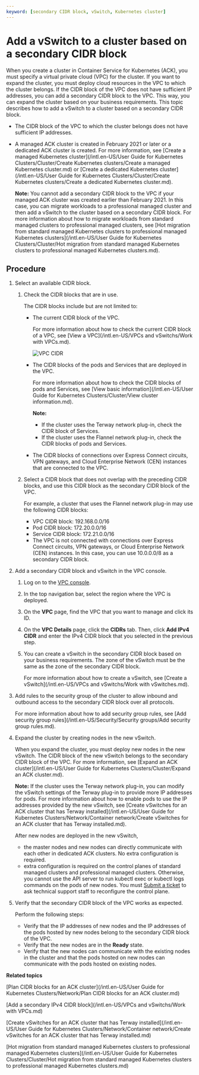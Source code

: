 ```yaml
---
keyword: [secondary CIDR block, vSwitch, Kubernetes cluster]
---
```


# Add a vSwitch to a cluster based on a secondary CIDR block

When you create a cluster in Container Service for Kubernetes \(ACK\), you must specify a virtual private cloud \(VPC\) for the cluster. If you want to expand the cluster, you must deploy cloud resources in the VPC to which the cluster belongs. If the CIDR block of the VPC does not have sufficient IP addresses, you can add a secondary CIDR block to the VPC. This way, you can expand the cluster based on your business requirements. This topic describes how to add a vSwitch to a cluster based on a secondary CIDR block.

-   The CIDR block of the VPC to which the cluster belongs does not have sufficient IP addresses.
-   A managed ACK cluster is created in February 2021 or later or a dedicated ACK cluster is created. For more information, see [Create a managed Kubernetes cluster](/intl.en-US/User Guide for Kubernetes Clusters/Cluster/Create Kubernetes clusters/Create a managed Kubernetes cluster.md) or [Create a dedicated Kubernetes cluster](/intl.en-US/User Guide for Kubernetes Clusters/Cluster/Create Kubernetes clusters/Create a dedicated Kubernetes cluster.md).

    **Note:** You cannot add a secondary CIDR block to the VPC if your managed ACK cluster was created earlier than February 2021. In this case, you can migrate workloads to a professional managed cluster and then add a vSwitch to the cluster based on a secondary CIDR block. For more information about how to migrate workloads from standard managed clusters to professional managed clusters, see [Hot migration from standard managed Kubernetes clusters to professional managed Kubernetes clusters](/intl.en-US/User Guide for Kubernetes Clusters/Cluster/Hot migration from standard managed Kubernetes clusters to professional managed Kubernetes clusters.md).


## Procedure

1.  Select an available CIDR block.

    1.  Check the CIDR blocks that are in use.

        The CIDR blocks include but are not limited to:

        -   The current CIDR block of the VPC.

            For more information about how to check the current CIDR block of a VPC, see [View a VPC](/intl.en-US/VPCs and vSwitchs/Work with VPCs.md).

            ![VPC CIDR ](https://static-aliyun-doc.oss-accelerate.aliyuncs.com/assets/img/en-US/3848823261/p271329.png)

        -   The CIDR blocks of the pods and Services that are deployed in the VPC.

            For more information about how to check the CIDR blocks of pods and Services, see [View basic information](/intl.en-US/User Guide for Kubernetes Clusters/Cluster/View cluster information.md).

            **Note:**

            -   If the cluster uses the Terway network plug-in, check the CIDR block of Services.
            -   If the cluster uses the Flannel network plug-in, check the CIDR blocks of pods and Services.
        -   The CIDR blocks of connections over Express Connect circuits, VPN gateways, and Cloud Enterprise Network \(CEN\) instances that are connected to the VPC.
    2.  Select a CIDR block that does not overlap with the preceding CIDR blocks, and use this CIDR block as the secondary CIDR block of the VPC.

        For example, a cluster that uses the Flannel network plug-in may use the following CIDR blocks:

        -   VPC CIDR block: 192.168.0.0/16
        -   Pod CIDR block: 172.20.0.0/16
        -   Service CIDR block: 172.21.0.0/16
        -   The VPC is not connected with connections over Express Connect circuits, VPN gateways, or Cloud Enterprise Network \(CEN\) instances.
        In this case, you can use 10.0.0.0/8 as a secondary CIDR block.

2.  Add a secondary CIDR block and vSwitch in the VPC console.

    1.  Log on to the [VPC console](https://vpcnext.console.aliyun.com/vpc).

    2.  In the top navigation bar, select the region where the VPC is deployed.

    3.  On the **VPC** page, find the VPC that you want to manage and click its ID.

    4.  On the **VPC Details** page, click the **CIDRs** tab. Then, click **Add IPv4 CIDR** and enter the IPv4 CIDR block that you selected in the previous step.

    5.  You can create a vSwitch in the secondary CIDR block based on your business requirements. The zone of the vSwitch must be the same as the zone of the secondary CIDR block.

        For more information about how to create a vSwitch, see [Create a vSwitch](/intl.en-US/VPCs and vSwitchs/Work with vSwitches.md).

3.  Add rules to the security group of the cluster to allow inbound and outbound access to the secondary CIDR block over all protocols.

    For more information about how to add security group rules, see [Add security group rules](/intl.en-US/Security/Security groups/Add security group rules.md).

4.  Expand the cluster by creating nodes in the new vSwitch.

    When you expand the cluster, you must deploy new nodes in the new vSwitch. The CIDR block of the new vSwitch belongs to the secondary CIDR block of the VPC. For more information, see [Expand an ACK cluster](/intl.en-US/User Guide for Kubernetes Clusters/Cluster/Expand an ACK cluster.md).

    **Note:** If the cluster uses the Terway network plug-in, you can modify the vSwitch settings of the Terway plug-in to provide more IP addresses for pods. For more information about how to enable pods to use the IP addresses provided by the new vSwitch, see [Create vSwitches for an ACK cluster that has Terway installed](/intl.en-US/User Guide for Kubernetes Clusters/Network/Container network/Create vSwitches for an ACK cluster that has Terway installed.md).

    After new nodes are deployed in the new vSwitch,

    -   the master nodes and new nodes can directly communicate with each other in dedicated ACK clusters. No extra configuration is required.
    -   extra configuration is required on the control planes of standard managed clusters and professional managed clusters. Otherwise, you cannot use the API server to run kubectl exec or kubectl logs commands on the pods of new nodes. You must [Submit a ticket](https://workorder-intl.console.aliyun.com/console.htm) to ask technical support staff to reconfigure the control plane.
5.  Verify that the secondary CIDR block of the VPC works as expected.

    Perform the following steps:

    -   Verify that the IP addresses of new nodes and the IP addresses of the pods hosted by new nodes belong to the secondary CIDR block of the VPC.
    -   Verify that the new nodes are in the **Ready** state.
    -   Verify that the new nodes can communicate with the existing nodes in the cluster and that the pods hosted on new nodes can communicate with the pods hosted on existing nodes.

**Related topics**  


[Plan CIDR blocks for an ACK cluster](/intl.en-US/User Guide for Kubernetes Clusters/Network/Plan CIDR blocks for an ACK cluster.md)

[Add a secondary IPv4 CIDR block](/intl.en-US/VPCs and vSwitchs/Work with VPCs.md)

[Create vSwitches for an ACK cluster that has Terway installed](/intl.en-US/User Guide for Kubernetes Clusters/Network/Container network/Create vSwitches for an ACK cluster that has Terway installed.md)

[Hot migration from standard managed Kubernetes clusters to professional managed Kubernetes clusters](/intl.en-US/User Guide for Kubernetes Clusters/Cluster/Hot migration from standard managed Kubernetes clusters to professional managed Kubernetes clusters.md)

